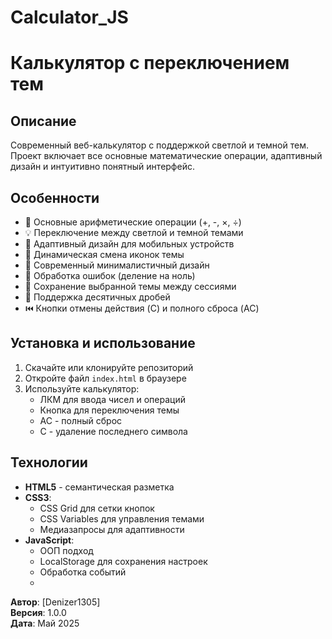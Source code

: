 # Calculator_JS
# Калькулятор с переключением тем

## Описание
Современный веб-калькулятор с поддержкой светлой и темной тем. Проект включает все основные математические операции, адаптивный дизайн и интуитивно понятный интерфейс.

## Особенности
- 🧮 Основные арифметические операции (+, -, ×, ÷)
- 💡 Переключение между светлой и темной темами
- 📱 Адаптивный дизайн для мобильных устройств
- 🔄 Динамическая смена иконок темы
- 🎨 Современный минималистичный дизайн
- 🚫 Обработка ошибок (деление на ноль)
- 💾 Сохранение выбранной темы между сессиями
- 🔢 Поддержка десятичных дробей
- ⏮️ Кнопки отмены действия (C) и полного сброса (AC)

## Установка и использование
1. Скачайте или клонируйте репозиторий
2. Откройте файл `index.html` в браузере
3. Используйте калькулятор:
   - ЛКМ для ввода чисел и операций
   - Кнопка для переключения темы
   - AC - полный сброс
   - C - удаление последнего символа

## Технологии
- **HTML5** - семантическая разметка
- **CSS3**:
  - CSS Grid для сетки кнопок
  - CSS Variables для управления темами
  - Медиазапросы для адаптивности
- **JavaScript**:
  - ООП подход
  - LocalStorage для сохранения настроек
  - Обработка событий
  - 
**Автор**: [Denizer1305]  
**Версия**: 1.0.0  
**Дата**: Май 2025

